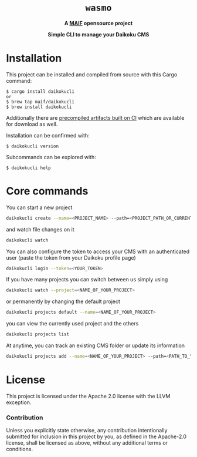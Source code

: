 <div align="center">
  <h1><code>wasmo</code></h1>

<strong>A <a href="https://github.com/MAIF/">MAIF</a> opensource project</strong>

  <p>
    <strong>Simple CLI to manage your Daikoku CMS</strong>
  </p>
</div>


# Installation

This project can be installed and compiled from source with this Cargo command:

```
$ cargo install daikokucli
or
$ brew tap maif/daikokucli
$ brew install daikokucli
```

Additionally there are [precompiled artifacts built on CI][artifacts] which are
available for download as well.

[artifacts]: https://github.com/MAIF/daikoku/releases

Installation can be confirmed with:

```
$ daikokucli version
```

Subcommands can be explored with:

```
$ daikokucli help
```

# Core commands

You can start a new project 

```sh
daikokucli create --name=<PROJECT_NAME> --path=<PROJECT_PATH_OR_CURRENT_FOLDER>
``` 

and watch file changes on it

```sh
daikokucli watch
``` 

You can also configure the token to access your CMS with an authenticated user (paste the token from your Daikoku profile page)

```sh
daikokucli login --token=<YOUR_TOKEN>
```

If you have many projects you can switch between us simply using

```sh
daikokucli watch --project=<NAME_OF_YOUR_PROJECT>
``` 

or permanently by changing the default project

```sh
daikokucli projects default --name=<NAME_OF_YOUR_PROJECT>
``` 

you can view the currently used project and the others
```sh
daikokucli projects list
``` 

At anytime, you can track an existing CMS folder or update its information
```sh
daikokucli projects add --name=<NAME_OF_YOUR_PROJECT> --path=<PATH_TO_YOUR_PROJECT> --overwrite=<true|false>
``` 


# License

This project is licensed under the Apache 2.0 license with the LLVM exception.

### Contribution

Unless you explicitly state otherwise, any contribution intentionally submitted
for inclusion in this project by you, as defined in the Apache-2.0 license,
shall be licensed as above, without any additional terms or conditions.